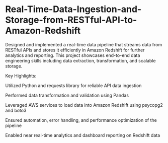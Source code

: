 # Real-Time-Data-Ingestion-and-Storage-from-RESTful-API-to-Amazon-Redshift

Designed and implemented a real-time data pipeline that streams data from RESTful APIs and stores it efficiently in Amazon Redshift for further analytics and reporting. This project showcases end-to-end data engineering skills including data extraction, transformation, and scalable storage.

Key Highlights:

Utilized Python and requests library for reliable API data ingestion

Performed data transformation and validation using Pandas

Leveraged AWS services to load data into Amazon Redshift using psycopg2 and boto3

Ensured automation, error handling, and performance optimization of the pipeline

Enabled near real-time analytics and dashboard reporting on Redshift data

